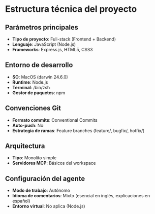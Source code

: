 # Estructura técnica del proyecto

## Parámetros principales
- **Tipo de proyecto**: Full-stack (Frontend + Backend)
- **Lenguaje**: JavaScript (Node.js)
- **Frameworks**: Express.js, HTML5, CSS3

## Entorno de desarrollo
- **SO**: MacOS (darwin 24.6.0)
- **Runtime**: Node.js
- **Terminal**: /bin/zsh
- **Gestor de paquetes**: npm

## Convenciones Git
- **Formato commits**: Conventional Commits
- **Auto-push**: No
- **Estrategia de ramas**: Feature branches (feature/, bugfix/, hotfix/)

## Arquitectura
- **Tipo**: Monolito simple
- **Servidores MCP**: Básicos del workspace

## Configuración del agente
- **Modo de trabajo**: Autónomo
- **Idioma de comentarios**: Mixto (esencial en inglés, explicaciones en español)
- **Entorno virtual**: No aplica (Node.js)
